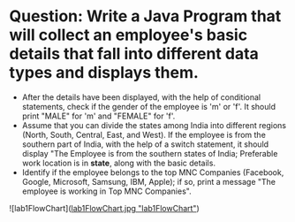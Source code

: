 # Question: Write a Java Program that will collect an employee's basic details that fall into different data types and displays them.
* After the details have been displayed, with the help of conditional statements, check if the gender of the employee is 'm' or 'f'. It should print "MALE" for 'm' and "FEMALE" for 'f'.
* Assume that you can divide the states among India into different regions (North, South, Central, East, and West). If the employee is from the southern part of India, with the help of a switch statement, it should display "The Employee is from the southern states of India; Preferable work location is in **state**, along with the basic details.
* Identify if the employee belongs to the top MNC Companies (Facebook, Google, Microsoft, Samsung, IBM, Apple); if so, print a message "The employee is working in Top MNC Companies".

![lab1FlowChart]([lab1FlowChart.jpg "lab1FlowChart"](https://drive.google.com/file/d/1QBY9pw0J6j9ERPXoTIqmKI-H75X_Wmqk/view?usp=share_link))

